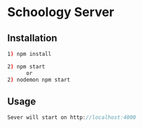 # Schoology Server

## Installation

```bash
1) npm install

2) npm start
      or
2) nodemon npm start

```

## Usage

```javascript
Sever will start on http://localhost:4000
```
